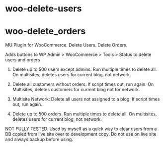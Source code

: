 # woo-delete-users
# woo-delete_orders
MU Plugin for WooCommerce. Delete Users. Delete Orders. 

Adds buttons to WP Admin > WooCommerce > Tools > Status to delete users and orders

1. Delete up to 500 users except admins. Run multiple times to delete all. On multisites, deletes users for current blog, not network. 

2. Delete all customers without orders. If script times out, run again. On Multisites, deletes customers for current blog not for network.

3. Multisite Network: Delete all users not assigned to a blog. If script times out, run again.

4. Delete up to 500 orders. Run multiple times to delete all. On multisites, deletes users for current blog, not network. 

NOT FULLY TESTED. Used by myself as a quick way to clear users from a DB copied from live site over to development copy. Do not use on live site and always backup before using. 
